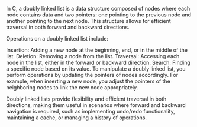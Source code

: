In C, a doubly linked list is a data structure composed of nodes where each node contains data and two pointers: one pointing to the previous node and another pointing to the next node. This structure allows for efficient traversal in both forward and backward directions.

Operations on a doubly linked list include:

Insertion: Adding a new node at the beginning, end, or in the middle of the list.
Deletion: Removing a node from the list.
Traversal: Accessing each node in the list, either in the forward or backward direction.
Search: Finding a specific node based on its value.
To manipulate a doubly linked list, you perform operations by updating the pointers of nodes accordingly. For example, when inserting a new node, you adjust the pointers of the neighboring nodes to link the new node appropriately.

Doubly linked lists provide flexibility and efficient traversal in both directions, making them useful in scenarios where forward and backward navigation is required, such as implementing undo/redo functionality, maintaining a cache, or managing a history of operations.
